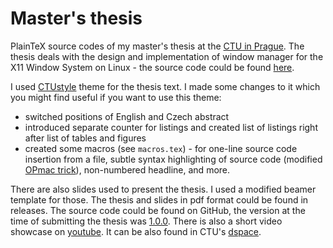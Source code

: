 # Master's thesis

PlainTeX source codes of my master's thesis at the [CTU in Prague](https://fit.cvut.cz).
The thesis deals with the design and implementation of window manager for the X11 Window System on Linux - the source code could be found [here](https://github.com/janbina/swm).

I used [CTUstyle](http://petr.olsak.net/ctustyle-e.html) theme for the thesis text.
I made some changes to it which you might find useful if you want to use this theme:
* switched positions of English and Czech abstract
* introduced separate counter for listings and created list of listings right after list of tables and figures
* created some macros (see `macros.tex`) - for one-line source code insertion from a file, subtle syntax highlighting of source code (modified [OPmac trick](http://petr.olsak.net/opmac-tricks-e.html)), non-numbered headline, and more.

There are also slides used to present the thesis. I used a modified beamer template for those.
The thesis and slides in pdf format could be found in releases.
The source code could be found on GitHub, the version at the time of submitting the thesis was [1.0.0](https://github.com/janbina/swm/tree/1.0.0).
There is also a short video showcase on [youtube](https://www.youtube.com/watch?v=C-4S8lDN9vM). It can be also found in CTU's [dspace](https://dspace.cvut.cz/handle/10467/87816).
